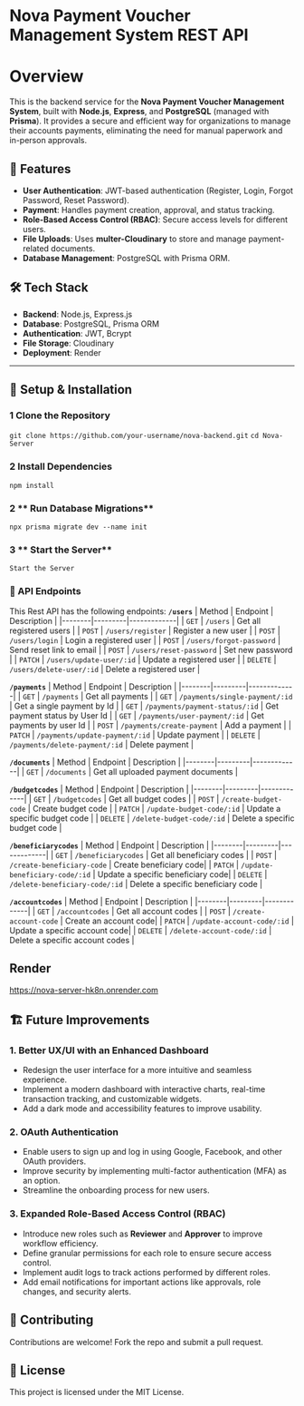 # Nova Payment Voucher Management System REST API
# Overview
This is the backend service for the **Nova Payment Voucher Management System**, built with **Node.js**, **Express**, and **PostgreSQL** (managed with **Prisma**). It provides a secure and efficient way for organizations to manage their accounts payments, eliminating the need for manual paperwork and in-person approvals.  

## 🚀 Features
- **User Authentication**: JWT-based authentication (Register, Login, Forgot Password, Reset Password).
- **Payment**: Handles payment creation, approval, and status tracking.
- **Role-Based Access Control (RBAC)**: Secure access levels for different users.
- **File Uploads**: Uses **multer-Cloudinary** to store and manage payment-related documents.
- **Database Management**: PostgreSQL with Prisma ORM.


## 🛠️ Tech Stack
- **Backend**: Node.js, Express.js
- **Database**: PostgreSQL, Prisma ORM
- **Authentication**: JWT, Bcrypt
- **File Storage**: Cloudinary
- **Deployment**: Render



---

## 📌 Setup & Installation

### 1 **Clone the Repository**

`git clone https://github.com/your-username/nova-backend.git`
`cd Nova-Server`

### 2 **Install Dependencies**
`npm install`


### 2 ** Run Database Migrations**

`npx prisma migrate dev --name init`

### 3 ** Start the Server**
`Start the Server`

### 📌 API Endpoints
This Rest API has the following endpoints:
**`/users`**
| Method | Endpoint | Description |
|--------|---------|-------------|
| `GET`  | `/users` | Get all registered users |
| `POST` | `/users/register` | Register a new user |
| `POST` | `/users/login` | Login a registered user |
| `POST` | `/users/forgot-password` | Send reset link to email |
| `POST` | `/users/reset-password` | Set new password |
| `PATCH` | `/users/update-user/:id` | Update a registered user |
| `DELETE` | `/users/delete-user/:id` | Delete a registered user |

**`/payments`**
| Method | Endpoint | Description |
|--------|---------|-------------|
| `GET`  | `/payments` | Get all payments |
| `GET` | `/payments/single-payment/:id` | Get a single payment by Id |
| `GET` | `/payments/payment-status/:id` | Get payment status by User Id |
| `GET` | `/payments/user-payment/:id` | Get payments by user Id |
| `POST` | `/payments/create-payment` | Add a payment |
| `PATCH` | `/payments/update-payment/:id` | Update payment |
| `DELETE` | `/payments/delete-payment/:id` | Delete payment |




**`/documents`**
| Method | Endpoint | Description |
|--------|---------|-------------|
| `GET`  | `/documents` | Get all uploaded payment documents |



**`/budgetcodes`**
| Method | Endpoint | Description |
|--------|---------|-------------|
| `GET`  | `/budgetcodes` | Get all budget codes |
| `POST`  | `/create-budget-code` | Create budget code |
| `PATCH`  | `/update-budget-code/:id` | Update a specific budget code |
| `DELETE` | `/delete-budget-code/:id` | Delete a specific budget code |


**`/beneficiarycodes`**
| Method | Endpoint | Description |
|--------|---------|-------------|
| `GET`  | `/beneficiarycodes` | Get all beneficiary codes |
| `POST`  | `/create-beneficiary-code` | Create beneficiary code|
| `PATCH`  | `/update-beneficiary-code/:id` | Update a specific beneficiary code|
| `DELETE` | `/delete-beneficiary-code/:id` | Delete a specific beneficiary code |


**`/accountcodes`**
| Method | Endpoint | Description |
|--------|---------|-------------|
| `GET`  | `/accountcodes` | Get all account codes |
| `POST`  | `/create-account-code` | Create an account code|
| `PATCH`  | `/update-account-code/:id` | Update a specific account code|
| `DELETE` | `/delete-account-code/:id` | Delete a specific account codes |



## Render
https://nova-server-hk8n.onrender.com

## 🏗️ Future Improvements

### 1. **Better UX/UI with an Enhanced Dashboard**
- Redesign the user interface for a more intuitive and seamless experience.
- Implement a modern dashboard with interactive charts, real-time transaction tracking, and customizable widgets.
- Add a dark mode and accessibility features to improve usability.

### 2. **OAuth Authentication**
- Enable users to sign up and log in using Google, Facebook, and other OAuth providers.
- Improve security by implementing multi-factor authentication (MFA) as an option.
- Streamline the onboarding process for new users.

### 3. **Expanded Role-Based Access Control (RBAC)**
- Introduce new roles such as **Reviewer** and **Approver** to improve workflow efficiency.
- Define granular permissions for each role to ensure secure access control.
- Implement audit logs to track actions performed by different roles.
- Add email notifications for important actions like approvals, role changes, and security alerts.

## 🤝 Contributing
Contributions are welcome! Fork the repo and submit a pull request.

## 📜 License
This project is licensed under the MIT License.

